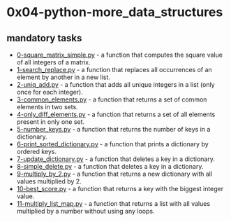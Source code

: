 # 0x04-python-more_data_structures

## mandatory tasks

* [0-square_matrix_simple.py](https://github.com/j88moja-code/alx-higher_level_programming/blob/main/0x04-python-more_data_structures/0-square_matrix_simple.py) - a function that computes the square value of all integers of a matrix.
* [1-search_replace.py](https://github.com/j88moja-code/alx-higher_level_programming/blob/main/0x04-python-more_data_structures/1-search_replace.py) - a function that replaces all occurrences of an element by another in a new list.
* [2-uniq_add.py](https://github.com/j88moja-code/alx-higher_level_programming/blob/main/0x04-python-more_data_structures/2-uniq_add.py) - a function that adds all unique integers in a list (only once for each integer).
* [3-common_elements.py](https://github.com/j88moja-code/alx-higher_level_programming/blob/main/0x04-python-more_data_structures/3-common_elements.py) - a function that returns a set of common elements in two sets.
* [4-only_diff_elements.py](https://github.com/j88moja-code/alx-higher_level_programming/blob/main/0x04-python-more_data_structures/4-only_diff_elements.py) - a function that returns a set of all elements present in only one set.
* [5-number_keys.py](https://github.com/j88moja-code/alx-higher_level_programming/blob/main/0x04-python-more_data_structures/5-number_keys.py) - a function that returns the number of keys in a dictionary.
* [6-print_sorted_dictionary.py](https://github.com/j88moja-code/alx-higher_level_programming/blob/main/0x04-python-more_data_structures/6-print_sorted_dictionary.py) - a function that prints a dictionary by ordered keys.
* [7-update_dictionary.py](https://github.com/j88moja-code/alx-higher_level_programming/blob/main/0x04-python-more_data_structures/7-update_dictionary.py) - a function that deletes a key in a dictionary.
* [8-simple_delete.py](https://github.com/j88moja-code/alx-higher_level_programming/blob/main/0x04-python-more_data_structures/8-simple_delete.py) - a function that deletes a key in a dictionary.
* [9-multiply_by_2.py](https://github.com/j88moja-code/alx-higher_level_programming/blob/main/0x04-python-more_data_structures/9-multiply_by_2.py) - a function that returns a new dictionary with all values multiplied by 2.
* [10-best_score.py](https://github.com/j88moja-code/alx-higher_level_programming/blob/main/0x04-python-more_data_structures/10-best_score.py) - a function that returns a key with the biggest integer value.
* [11-multiply_list_map.py]() - a function that returns a list with all values multiplied by a number without using any loops.

